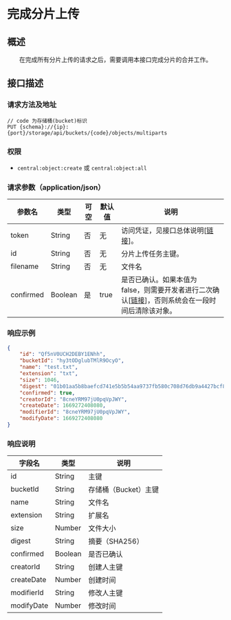 # 完成分片上传
## 概述
&emsp;&emsp;在完成所有分片上传的请求之后，需要调用本接口完成分片的合并工作。

## 接口描述
### 请求方法及地址

```
// code 为存储桶(bucket)标识
PUT {schema}://{ip}:{port}/storage/api/buckets/{code}/objects/multiparts
```

### 权限

- `central:object:create` 或 `central:object:all`

### 请求参数（application/json）

| 参数名    | 类型    | 可空 | 默认值 | 说明                                                                                                                       |
|-----------|---------|------|--------|----------------------------------------------------------------------------------------------------------------------------|
| token     | String  | 否   | 无     | 访问凭证，见接口总体说明[[链接](/studio/storage/api/)]。                                                                     |
| id        | String  | 否   | 无     | 分片上传任务主键。                                                                                                          |
| filename  | String  | 否   | 无     | 文件名                                                                                                                     |
| confirmed | Boolean | 是   | true   | 是否已确认。如果本值为 false，则需要开发者进行二次确认[[链接](/studio/storage/api/confirm)]，否则系统会在一段时间后清除该对象。 |

### 响应示例

```json
{
    "id": "Qf5nV0UCH2DEBY1ENhh",
    "bucketId": "hy3tODglubTMlR9OcyO",
    "name": "test.txt",
    "extension": "txt",
    "size": 1046,
    "digest": "01b01aa5b8baefcd741e5b5b54aa9737fb580c708d76db9a4427bcf84118ab99",
    "confirmed": true,
    "creatorId": "8cneYRM97jU0pqVpJWY",
    "createDate": 1669272408080,
    "modifierId": "8cneYRM97jU0pqVpJWY",
    "modifyDate": 1669272408080
}
```

### 响应说明

| 字段名     | 类型    | 说明               |
|------------|---------|--------------------|
| id         | String  | 主键               |
| bucketId   | String  | 存储桶（Bucket）主键 |
| name       | String  | 文件名             |
| extension  | String  | 扩展名             |
| size       | Number  | 文件大小           |
| digest     | String  | 摘要（SHA256）       |
| confirmed  | Boolean | 是否已确认         |
| creatorId  | String  | 创建人主键         |
| createDate | Number  | 创建时间           |
| modifierId | String  | 修改人主键         |
| modifyDate | Number  | 修改时间           |
